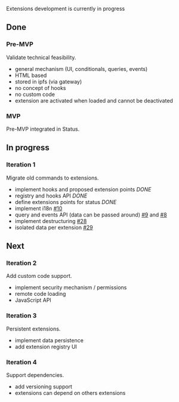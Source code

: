 Extensions development is currently in progress

## Done

### Pre-MVP

Validate technical feasibility.

* general mechanism (UI, conditionals, queries, events)
* HTML based
* stored in ipfs (via gateway)
* no concept of hooks
* no custom code
* extension are activated when loaded and cannot be deactivated

### MVP

Pre-MVP integrated in Status.

## In progress

### Iteration 1

Migrate old commands to extensions.

* implement hooks and proposed extension points _DONE_
* registry and hooks API _DONE_
* define extensions points for status _DONE_
* implement i18n [#10](https://github.com/status-im/pluto/issues/10)
* query and events API (data can be passed around) [#9](https://github.com/status-im/pluto/issues/9) and [#8](https://github.com/status-im/pluto/issues/8) 
* implement destructuring [#28](https://github.com/status-im/pluto/issues/28)
* isolated data per extension [#29](https://github.com/status-im/pluto/issues/29)

## Next

### Iteration 2

Add custom code support.

* implement security mechanism / permissions
* remote code loading
* JavaScript API

### Iteration 3

Persistent extensions.

* implement data persistence
* add extension registry UI

### Iteration 4

Support dependencies.

* add versioning support
* extensions can depend on others extensions
